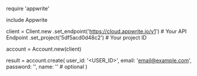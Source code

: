 require 'appwrite'

include Appwrite

client = Client.new
    .set_endpoint('https://cloud.appwrite.io/v1') # Your API Endpoint
    .set_project('5df5acd0d48c2') # Your project ID

account = Account.new(client)

result = account.create(
    user_id: '<USER_ID>',
    email: 'email@example.com',
    password: '',
    name: '<NAME>' # optional
)
